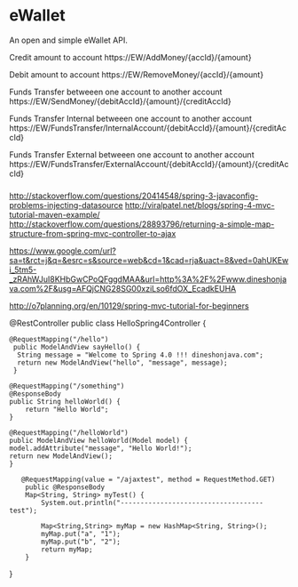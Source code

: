 # eWallet
An open and simple eWallet API.

Credit amount to account
https://EW/AddMoney/{accId}/{amount}

Debit amount to account
https://EW/RemoveMoney/{accId}/{amount}

Funds Transfer betweeen one account to another account
https://EW/SendMoney/{debitAccId}/{amount}/{creditAccId}

Funds Transfer Internal betweeen one account to another account
https://EW/FundsTransfer/InternalAccount/{debitAccId}/{amount}/{creditAccId}

Funds Transfer External betweeen one account to another account
https://EW/FundsTransfer/ExternalAccount/{debitAccId}/{amount}/{creditAccId}


#####
http://stackoverflow.com/questions/20414548/spring-3-javaconfig-problems-injecting-datasource
http://viralpatel.net/blogs/spring-4-mvc-tutorial-maven-example/
http://stackoverflow.com/questions/28893796/returning-a-simple-map-structure-from-spring-mvc-controller-to-ajax

https://www.google.com/url?sa=t&rct=j&q=&esrc=s&source=web&cd=1&cad=rja&uact=8&ved=0ahUKEwi_5tm5-_zRAhWJuI8KHbGwCPoQFggdMAA&url=http%3A%2F%2Fwww.dineshonjava.com%2F&usg=AFQjCNG28SG00xziLso6fdOX_EcadkEUHA

http://o7planning.org/en/10129/spring-mvc-tutorial-for-beginners

@RestController
public class HelloSpring4Controller {
	
	@RequestMapping("/hello")  
	 public ModelAndView sayHello() {  
	  String message = "Welcome to Spring 4.0 !!! dineshonjava.com";  
	  return new ModelAndView("hello", "message", message);  
	 }  
	
	@RequestMapping("/something")
	@ResponseBody
	public String helloWorld() {
	    return "Hello World";
	}
	
	@RequestMapping("/helloWorld")
	public ModelAndView helloWorld(Model model) {
	model.addAttribute("message", "Hello World!");
	return new ModelAndView(); 
	}
	
	   @RequestMapping(value = "/ajaxtest", method = RequestMethod.GET)
	    public @ResponseBody
	    Map<String, String> myTest() {
	        System.out.println("------------------------------------test");

	        Map<String,String> myMap = new HashMap<String, String>();
	        myMap.put("a", "1");
	        myMap.put("b", "2");
	        return myMap;
	    }
}


